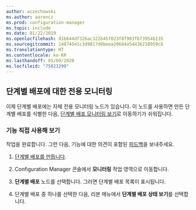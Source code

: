 ```yaml
---
author: aczechowski
ms.author: aaroncz
ms.prod: configuration-manager
ms.topic: include
ms.date: 01/22/2019
ms.openlocfilehash: 81b644df326ac322b45f023f8f903fb73954b135
ms.sourcegitcommit: 148745e1c3d9817d8beea20684a54436210959c6
ms.translationtype: HT
ms.contentlocale: ko-KR
ms.lasthandoff: 01/09/2020
ms.locfileid: "75823290"
---
```

## <a name="bkmk_pod"></a> 단계별 배포에 대한 전용 모니터링
<!--3555949-->

이제 단계별 배포에는 자체 전용 모니터링 노드가 있습니다. 이 노드를 사용하면 만든 단계별 배포를 식별한 다음, [단계별 배포 모니터링 보기](/sccm/osd/deploy-use/manage-monitor-phased-deployments#bkmk_monitor)로 이동하기가 쉬워집니다.


### <a name="try-it-out"></a>기능 직접 사용해 보기

작업을 완료합니다. 그런 다음, 기능에 대한 의견이 포함된 [피드백](/sccm/core/understand/find-help#product-feedback)을 보내주세요.

1. [단계별 배포를 만듭니다](/sccm/osd/deploy-use/create-phased-deployment-for-task-sequence).  

2. Configuration Manager 콘솔에서 **모니터링** 작업 영역으로 이동합니다.  

3. **단계별 배포** 노드를 선택합니다. 그러면 단계별 배포 목록이 표시됩니다.  

4. 단계별 배포 중 하나를 선택한 다음, 리본 메뉴에서 **단계별 배포 상태 보기**를 선택합니다. 

